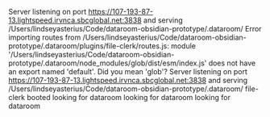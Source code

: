 Server listening on port https://107-193-87-13.lightspeed.irvnca.sbcglobal.net:3838 and serving /Users/lindseyasterius/Code/dataroom-obsidian-prototype/.dataroom/
Error importing routes from /Users/lindseyasterius/Code/dataroom-obsidian-prototype/.dataroom/plugins/file-clerk/routes.js: module '/Users/lindseyasterius/Code/dataroom-obsidian-prototype/.dataroom/node_modules/glob/dist/esm/index.js' does not have an export named 'default'. Did you mean 'glob'?
Server listening on port https://107-193-87-13.lightspeed.irvnca.sbcglobal.net:3838 and serving /Users/lindseyasterius/Code/dataroom-obsidian-prototype/.dataroom/
file-clerk booted
looking for dataroom
looking for dataroom
looking for dataroom
